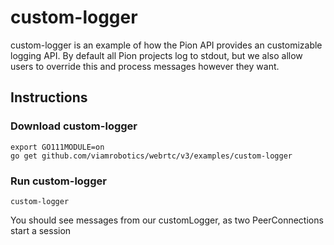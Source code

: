 # custom-logger
custom-logger is an example of how the Pion API provides an customizable
logging API. By default all Pion projects log to stdout, but we also allow
users to override this and process messages however they want.

## Instructions
### Download custom-logger
```
export GO111MODULE=on
go get github.com/viamrobotics/webrtc/v3/examples/custom-logger
```

### Run custom-logger
`custom-logger`


You should see messages from our customLogger, as two PeerConnections start a session
